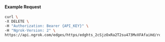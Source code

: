 <!-- Code generated for API Clients. DO NOT EDIT. -->

#### Example Request

```bash
curl \
-X DELETE \
-H "Authorization: Bearer {API_KEY}" \
-H "Ngrok-Version: 2" \
https://api.ngrok.com/edges/https/edghts_2cSjzOxRa2T2su473MvXFAfaiHd/routes/edghtsrt_2cSjzRuT4d4WryfHt7HHEfIU5eI/request_headers
```
